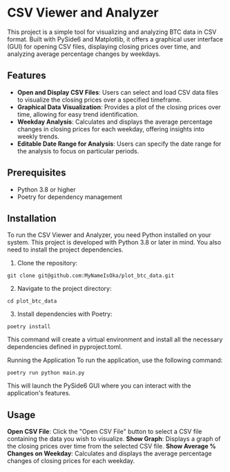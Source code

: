 # CSV Viewer and Analyzer

This project is a simple tool for visualizing and analyzing BTC data in CSV format. Built with PySide6 and Matplotlib, it offers a graphical user interface (GUI) for opening CSV files, displaying closing prices over time, and analyzing average percentage changes by weekdays.

## Features

- **Open and Display CSV Files**: Users can select and load CSV data files to visualize the closing prices over a specified timeframe.
- **Graphical Data Visualization**: Provides a plot of the closing prices over time, allowing for easy trend identification.
- **Weekday Analysis**: Calculates and displays the average percentage changes in closing prices for each weekday, offering insights into weekly trends.
- **Editable Date Range for Analysis**: Users can specify the date range for the analysis to focus on particular periods.

## Prerequisites

- Python 3.8 or higher
- Poetry for dependency management

## Installation

To run the CSV Viewer and Analyzer, you need Python installed on your system. This project is developed with Python 3.8 or later in mind. You also need to install the project dependencies.

1. Clone the repository:

```
git clone git@github.com:MyNameIsOka/plot_btc_data.git
```

2. Navigate to the project directory:

```
cd plot_btc_data
```

3.  Install dependencies with Poetry:

```
poetry install
```

This command will create a virtual environment and install all the necessary dependencies defined in pyproject.toml.

Running the Application
To run the application, use the following command:

```
poetry run python main.py
```

This will launch the PySide6 GUI where you can interact with the application's features.

## Usage

**Open CSV File**: Click the "Open CSV File" button to select a CSV file containing the data you wish to visualize.
**Show Graph**: Displays a graph of the closing prices over time from the selected CSV file.
**Show Average % Changes on Weekday**: Calculates and displays the average percentage changes of closing prices for each weekday.
